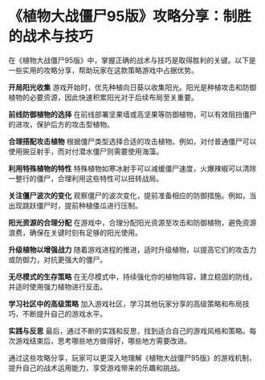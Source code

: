# 《植物大战僵尸95版》攻略分享：制胜的战术与技巧

在《植物大战僵尸95版》中，掌握正确的战术与技巧是取得胜利的关键。以下是一些实用的攻略分享，帮助玩家在这款策略游戏中占据优势。

**开局阳光收集**
游戏开始时，优先种植向日葵以收集阳光。阳光是种植攻击和防御植物的必要资源，因此快速积累阳光对于后续布局至关重要。

**前线防御植物的选择**
在前线部署坚果墙或高坚果等防御植物，可以有效阻挡僵尸的进攻，保护后方的攻击型植物。

**合理搭配攻击植物**
根据僵尸类型选择合适的攻击植物。例如，对付普通僵尸可以使用豌豆射手，而对付潜水僵尸则需要使用海藻。

**利用特殊植物的特性**
特殊植物如寒冰射手可以减缓僵尸速度，火爆辣椒可以清除一整行的僵尸，合理利用这些特性可以扭转战局。

**关注僵尸波次的变化**
观察僵尸的波次变化，提前准备相应的防御措施。例如，当出现跳跃僵尸时，提前种植倭瓜进行压制。

**阳光资源的合理分配**
在游戏中，合理分配阳光资源至攻击和防御植物，避免资源浪费，确保在关键时刻有足够的阳光使用。

**升级植物以增强战力**
随着游戏进程的推进，适时升级植物，以提高它们的攻击力或防御力，对抗更强大的僵尸。

**无尽模式的生存策略**
在无尽模式中，持续强化你的植物阵容，建立稳固的防线，并适时使用强力植物进行反击。

**学习社区中的高级策略**
加入游戏社区，学习其他玩家分享的高级策略和布局技巧，不断提升自己的游戏水平。

**实践与反思**
最后，通过不断的实践和反思，找到适合自己的游戏风格和策略。每次游戏结束后，思考哪些地方做得好，哪些地方需要改进。

通过这些攻略分享，玩家可以更深入地理解《植物大战僵尸95版》的游戏机制，提升自己的战术运用能力，享受游戏带来的乐趣和挑战。
